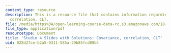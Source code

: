 ```yaml
---
content_type: resource
description: This is a resource file that contains information regarding covariance,
  correlation, CLT.
file: /media/https%3A/open-learning-course-data-rc.s3.amazonaws.com/18-05-introduction-to-probability-and-statistics-spring-2014/028d27ceb2a59311585a29b85fcd89b4_MIT18_05S14_studio4slides.pdf
file_type: application/pdf
resourcetype: Document
title: 'Studio 4 Slides with Solutions: Covariance, correlation, CLT'
uid: 028d27ce-b2a5-9311-585a-29b85fcd89b4
---
```

